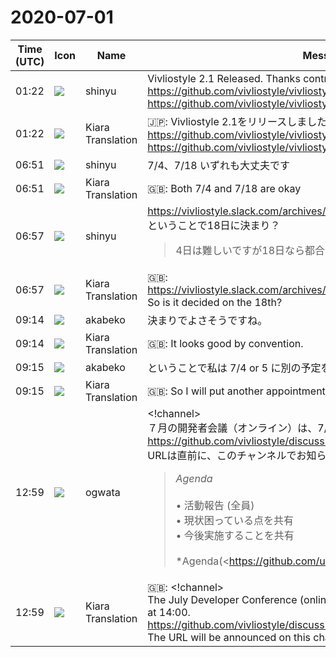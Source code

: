 # 2020-07-01

|Time (UTC)|Icon|Name|Message|
|---|---|---|---|
|01:22|![](https://avatars.slack-edge.com/2018-04-27/354445776386_e258f5ed5ba887b08668_72.jpg)|shinyu|Vivliostyle 2.1 Released. Thanks contributors!<br><https://github.com/vivliostyle/vivliostyle.js/releases><br><https://github.com/vivliostyle/vivliostyle-cli/releases>|
|01:22|![](https://avatars.slack-edge.com/2019-08-21/732685848020_f3f20736795184660348_72.png)|Kiara Translation|🇯🇵: Vivliostyle 2.1をリリースしました。貢献者に感謝します！<br><https://github.com/vivliostyle/vivliostyle.js/releases><br><https://github.com/vivliostyle/vivliostyle-cli/releases>|
|06:51|![](https://avatars.slack-edge.com/2018-04-27/354445776386_e258f5ed5ba887b08668_72.jpg)|shinyu|7/4、7/18 いずれも大丈夫です|
|06:51|![](https://avatars.slack-edge.com/2019-08-21/732685848020_f3f20736795184660348_72.png)|Kiara Translation|🇬🇧: Both 7/4 and 7/18 are okay|
|06:57|![](https://avatars.slack-edge.com/2018-04-27/354445776386_e258f5ed5ba887b08668_72.jpg)|shinyu|<https://vivliostyle.slack.com/archives/CAECW4S93/p1593490832028600><br>ということで18日に決まり？<br><blockquote>4日は難しいですが18日なら都合が良いです。</blockquote>|
|06:57|![](https://avatars.slack-edge.com/2019-08-21/732685848020_f3f20736795184660348_72.png)|Kiara Translation|🇬🇧: <https://vivliostyle.slack.com/archives/CAECW4S93/p1593490832028600><br>So is it decided on the 18th?|
|09:14|![](https://avatars.slack-edge.com/2019-05-15/624511073651_25909952cd7a069ceed2_72.png)|akabeko|決まりでよさそうですね。|
|09:14|![](https://avatars.slack-edge.com/2019-08-21/732685848020_f3f20736795184660348_72.png)|Kiara Translation|🇬🇧: It looks good by convention.|
|09:15|![](https://avatars.slack-edge.com/2019-05-15/624511073651_25909952cd7a069ceed2_72.png)|akabeko|ということで私は 7/4 or 5 に別の予定を入れます。|
|09:15|![](https://avatars.slack-edge.com/2019-08-21/732685848020_f3f20736795184660348_72.png)|Kiara Translation|🇬🇧: So I will put another appointment on 7/4 or 5.|
|12:59|![](https://avatars.slack-edge.com/2019-11-22/845042642576_070441337abaca9fb7b3_72.png)|ogwata|<!channel><br>７月の開発者会議（オンライン）は、7/18（土曜）14:00に開催します。<br><https://github.com/vivliostyle/discussion/issues/69><br>URLは直前に、このチャンネルでお知らせします。<br><blockquote>*Agenda*<br><br>• 活動報告 (全員)<br>• 現状困っている点を共有<br>• 今後実施することを共有<br><br>*Agenda(<https://github.com/uetchy|@uetchy>)*<br><br>• メンテナー、チーム、アカウンタリビティ<br>• React Vivliostyle<br>    • 2.1リリース<br>    • Storybookでデバッグが楽になった<br>    • 求めている貢献<br>        • ReactベースのUIコンポーネント<br>            • <https://github.com/takanakahiko|@takanakahiko> がメンテナー<br>        • Pubへのポート<br>        • Vivliostyle CLIのプレビューUIを置き換える<br>        • 公式サイトに掲載<br>• Awesome Vivliostyle<br>    • 求めている貢献<br>        • 抜けがあったらPRを送って欲しい<br>• VFM<br>    • npmにリリースした<br>    • Issueをstageでラベリングした<br>    • 公式サイト作った<br>    • そろそろv1.0.0リリースする（betaの機能が取り込まれる）<br>    • 求めている貢献<br>        • zeroの議論に参加する<br>        • alphaを実装してPR送る<br>        • betaを実際に使ってテストしバグを報告する<br>        • 公式サイトに掲載<br>• Vivliostyle Themes<br>    • 公式テーマを管理するリポジトリであると同時に、サードパーティテーマへの誘導も兼ねる<br>    • デザインガイドドラフトを公開<br>    • メンテナーは<https://github.com/uetchy|@uetchy>と<https://github.com/yamasy1549|@yamasy1549>（時間があれば<https://github.com/spring-raining|@spring-raining>）<br>    • <https://github.com/yamasy1549|@yamasy1549> の学術論文用スタイルを公式テーマとして採用予定（作業中）<br>    • 求めている貢献<br>        • 自作テーマをガイドに合わせて修正して公式テーマとして採用<br>        • 自作テーマをサードパーティテーマとしてnpmにpublishしていく<br>        • テーマ関連ツールの開発<br>        • テーマを使って本を書いてテーマの難点を報告する<br>        • テーマを作ってみてデザインガイドの微妙な点を改善していく<br>        • 公式サイトに掲載<br>        • テーマギャラリー構築<br>• Vivliostyle CLI 3.0<br>    • Changes<br>        • manifest.jsonベースの新ビルドシステム<br>        • vivliostyle.config.jsサポート<br>        • プレビューの自動リビルド・自動更新<br>        • initコマンド<br>        • VFMネイティブサポート<br>        • テーマパッケージのサポート<br>        • 綺麗なUI<br>    • リリース時期<br>        • VFM v1.0.0リリース後<br>    • 必要な貢献<br>        • 使ってみてバグ報告<br>        • ドキュメント書く(ドキュメントチーム)<br>• Create Book<br>    • 秒で本が作れる<br>    • VFMとCLIが正式リリースしたら正式リリースしてPRする<br>    • 必要な貢献<br>        • 使ってみてバグ報告<br>        • 紹介記事を書く<br>        • 公式サイト更新 (ドキュメントチーム)<br>        • ドキュメント書く(ドキュメントチーム)<br>• Vivliostyle Core<br>    • rollupからmicrobundleに移行<br>        • Reactもmicrobundleを使用<br>    • resourcesをts bundle化<br>    • テストパッケージを引越ししてdepsをシェイプアップ<br>    • 必要な貢献<br>        • CSS Grid Layout<br>        • vgen: window以外のviewportサポート（固定幅div内にCoreViewerが適切に収まるようにしたい；現状は飛び出る）<br><br>*Full minutes*<br><br>*Present:*<br><br>• <https://github.com/MurakamiShinyu|@MurakamiShinyu><br>• <https://github.com/ogwata|@ogwata><br>• <https://github.com/spring-raining|@spring-raining><br>• <https://github.com/uetchy|@uetchy><br>• <https://github.com/yamasy1549|@yamasy1549><br>• <https://github.com/youchan|@youchan><br>• <https://github.com/takanakahiko|@takanakahiko><br>• <https://github.com/akabekobeko|@akabekobeko><br><br>*Regrets:*<br><br>*Scribe:* <https://github.com/akabekobeko|@akabekobeko></blockquote>|
|12:59|![](https://avatars.slack-edge.com/2019-08-21/732685848020_f3f20736795184660348_72.png)|Kiara Translation|🇬🇧: <!channel><br>The July Developer Conference (online) will be held on Saturday, July 18th at 14:00.<br><https://github.com/vivliostyle/discussion/issues/69><br>The URL will be announced on this channel immediately before.|
